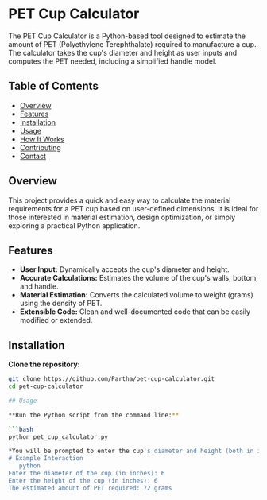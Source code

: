 # PET Cup Calculator

The PET Cup Calculator is a Python-based tool designed to estimate the amount of PET (Polyethylene Terephthalate) required to manufacture a cup. The calculator takes the cup's diameter and height as user inputs and computes the PET needed, including a simplified handle model.

## Table of Contents

- [Overview](#overview)
- [Features](#features)
- [Installation](#installation)
- [Usage](#usage)
- [How It Works](#how-it-works)
- [Contributing](#contributing)
- [Contact](#contact)

## Overview

This project provides a quick and easy way to calculate the material requirements for a PET cup based on user-defined dimensions. It is ideal for those interested in material estimation, design optimization, or simply exploring a practical Python application.

## Features

- **User Input:** Dynamically accepts the cup's diameter and height.
- **Accurate Calculations:** Estimates the volume of the cup's walls, bottom, and handle.
- **Material Estimation:** Converts the calculated volume to weight (grams) using the density of PET.
- **Extensible Code:** Clean and well-documented code that can be easily modified or extended.

## Installation

 **Clone the repository:**

   ```bash
   git clone https://github.com/Partha/pet-cup-calculator.git
   cd pet-cup-calculator

## Usage

 **Run the Python script from the command line:**

   ```bash
   python pet_cup_calculator.py

*You will be prompted to enter the cup's diameter and height (both in inches). The program will then output the estimated amount of PET required in grams.*
 # Example Interaction
 ```python
   Enter the diameter of the cup (in inches): 6
   Enter the height of the cup (in inches): 6
   The estimated amount of PET required: 72 grams
